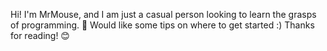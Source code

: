   Hi! I'm MrMouse, and I am just a casual person looking to learn the grasps of programming. 📱
  Would like some tips on where to get started :)
  Thanks for reading! 😊
